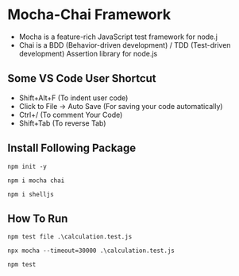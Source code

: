 # Mocha-Chai Framework

- Mocha is a feature-rich JavaScript test framework for node.j
- Chai is a BDD (Behavior-driven development) / TDD (Test-driven development) Assertion library for node.js

Some VS Code User Shortcut
--------------------------
- Shift+Alt+F (To indent user code)
- Click to File -> Auto Save (For saving your code automatically)
- Ctrl+/ (To comment Your Code)
- Shift+Tab (To reverse Tab)

Install Following Package
-------------------------

``
 npm init -y 
``

``
 npm i mocha chai 
``

``
 npm i shelljs 
``

How To Run
----------
``
npm test file .\calculation.test.js
``

``
npx mocha --timeout=30000 .\calculation.test.js
``

``
npm test
``
